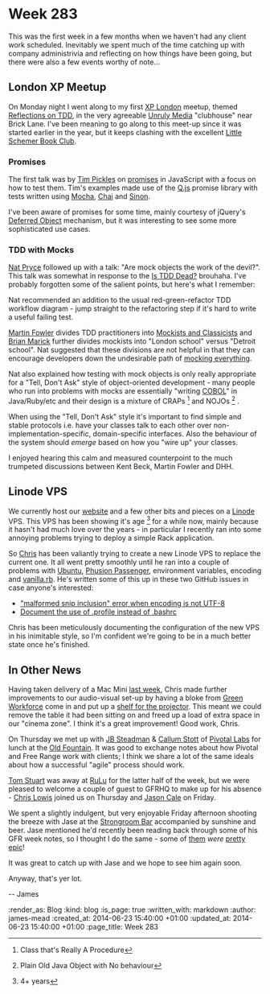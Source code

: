 Week 283
========

This was the first week in a few months when we haven't had any client work scheduled. Inevitably we spent much of the time catching up with company administrivia and reflecting on how things have been going, but there were also a few events worthy of note...

## London XP Meetup

On Monday night I went along to my first [XP London][XProLo] meetup, themed [Reflections on TDD][], in the very agreeable [Unruly Media][] "clubhouse" near Brick Lane. I've been meaning to go along to this meet-up since it was started earlier in the year, but it keeps clashing with the excellent [Little Schemer Book Club][].

### Promises

The first talk was by [Tim Pickles][] on [promises][Futures and Promises] in JavaScript with a focus on how to test them. Tim's examples made use of the [Q.js][] promise library with tests written using [Mocha][Mocha.js], [Chai][Chai.js] and [Sinon][Sinon.js].

I've been aware of promises for some time, mainly courtesy of jQuery's [Deferred Object][] mechanism, but it was interesting to see some more sophisticated use cases.

### TDD with Mocks

[Nat Pryce][] followed up with a talk: "Are mock objects the work of the devil?". This talk was somewhat in response to the [Is TDD Dead?][] brouhaha. I've probably forgotten some of the salient points, but here's what I remember:

Nat recommended an addition to the usual red-green-refactor TDD workflow diagram - jump straight to the refactoring step if it's hard to write a useful failing test.

[Martin Fowler][] divides TDD practitioners into [Mockists and Classicists][] and [Brian Marick][] further divides mockists into "London school" versus "Detroit school". Nat suggested that these divisions are not helpful in that they can encourage developers down the undesirable path of [mocking everything][].

Nat also explained how testing with mock objects is only really appropriate for a "Tell, Don't Ask" style of object-oriented development - many people who run into problems with mocks are essentially "writing [COBOL][]" in Java/Ruby/etc and their design is a mixture of CRAPs [^1] and NOJOs [^2] .

When using the "Tell, Don't Ask" style it's important to find simple and stable protocols i.e. have your classes talk to each other over non-implementation-specific, domain-specific interfaces. Also the behaviour of the system should _emerge_ based on how you "wire up" your classes.

I enjoyed hearing this calm and measured counterpoint to the much trumpeted discussions between Kent Beck, Martin Fowler and DHH.

## Linode VPS

We currently host our [website][gfr-website] and a few other bits and pieces on a [Linode][] VPS. This VPS has been showing it's age [^3] for a while now, mainly because it hasn't had much love over the years - in particular I recently ran into some annoying problems trying to deploy a simple Rack application.

So [Chris][Chris Roos] has been valiantly trying to create a new Linode VPS to replace the current one. It all went pretty smoothly until he ran into a couple of problems with [Ubuntu][], [Phusion Passenger][], environment variables, encoding and [vanilla.rb][]. He's written some of this up in these two GitHub issues in case anyone's interested:

* ["malformed snip inclusion" error when encoding is not UTF-8][vanilla.rb-issue]
* [Document the use of .profile instead of .bashrc][Passenger Docs PR]

Chris has been meticulously documenting the configuration of the new VPS in his inimitable style, so I'm confident we're going to be in a much better state once he's finished.

## In Other News

Having taken delivery of a Mac Mini [last week][week-282-notes], Chris made further improvements to our audio-visual set-up by having a bloke from [Green Workforce][] come in and put up a [shelf for the projector][projector shelf]. This meant we could remove the table it had been sitting on and freed up a load of extra space in our "cinema zone". I think it's a great improvement! Good work, Chris.

On Thursday we met up with [JB Steadman][] & [Callum Stott][] of [Pivotal Labs][] for lunch at the [Old Fountain][]. It was good to exchange notes about how Pivotal and Free Range work with clients; I think we share a lot of the same ideals about how a successful "agile" process should work.

[Tom Stuart][] was away at [RuLu][] for the latter half of the week, but we were pleased to welcome a couple of guest to GFRHQ to make up for his absence - [Chris Lowis][] joined us on Thursday and [Jason Cale][] on Friday.

We spent a slightly indulgent, but very enjoyable Friday afternoon shooting the breeze with Jase at the [Strongroom Bar][] accompanied by sunshine and beer. Jase mentioned he'd recently been reading back through some of his GFR week notes, so I thought I do the same - some of [them](/week-148) _were_ [pretty epic](/week-151)!

It was great to catch up with Jase and we hope to see him again soon.

Anyway, that's yer lot.

-- James


[Little Schemer Book Club]: http://lanyrd.com/series/little-schemer-book-club/
[JB Steadman]: http://pivotallabs.com/author/jb/
[Callum Stott]: http://pivotallabs.com/author/cstott/
[Pivotal Labs]: http://pivotallabs.com/
[Chris Lowis]: http://chrislowis.co.uk
[Jase]: http://chrislowis.co.uk
[Tom Stuart]: http://codon.com/
[RuLu]: http://rulu.eu/
[XProLo]: http://www.meetup.com/Extreme-Programmers-London/
[Reflections on TDD]: http://www.meetup.com/Extreme-Programmers-London/events/174870232/
[Tim Pickles]: https://twitter.com/timpickles
[Unruly Media]: http://www.unrulymedia.com/
[Futures and Promises]: http://en.wikipedia.org/wiki/Futures_and_promises
[Q.js]: http://en.wikipedia.org/wiki/Futures_and_promises
[Mocha.js]: http://visionmedia.github.io/mocha/
[Chai.js]: http://chaijs.com/
[Sinon.js]: http://sinonjs.org/
[Deferred Object]: http://api.jquery.com/category/deferred-object/
[Nat Pryce]: http://www.natpryce.com/
[Is TDD Dead?]: http://martinfowler.com/articles/is-tdd-dead/
[Martin Fowler]: http://martinfowler.com
[Mockists and Classicists]: http://martinfowler.com/articles/mocksArentStubs.html#ClassicalAndMockistTesting
[Brian Marick]: http://www.exampler.com/
[mocking everything]: http://www.mockobjects.com/2007/04/test-smell-everything-is-mocked.html
[COBOL]: http://en.wikipedia.org/wiki/COBOL
[week-282-notes]: /week-282
[Chris Roos]: /chris-roos
[projector shelf]: http://www.amazon.co.uk/gp/product/B006G0UF8A/
[gfr-website]: /
[Linode]: https://www.linode.com/
[Phusion Passenger]: https://www.phusionpassenger.com/
[vanilla.rb]: https://github.com/lazyatom/vanilla-rb
[vanilla.rb-issue]: https://github.com/lazyatom/vanilla-rb/issues/5
[Passenger Docs PR]: https://github.com/phusion/passenger/pull/1216
[Green Workforce]: http://www.greenworkforce.co.uk/
[Old Fountain]: http://www.oldfountain.co.uk/
[Strongroom Bar]: http://www.strongroombar.com/
[Ubuntu]: http://www.ubuntu.com/
[Jason Cale]: http://jasoncale.com/

[^1]: Class that's Really A Procedure
[^2]: Plain Old Java Object with No behaviour
[^3]: 4+ years


:render_as: Blog
:kind: blog
:is_page: true
:written_with: markdown
:author: james-mead
:created_at: 2014-06-23 15:40:00 +01:00
:updated_at: 2014-06-23 15:40:00 +01:00
:page_title: Week 283
